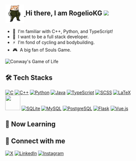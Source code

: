 <h2>
  <a href="https://www.rogeliokg.com/" target="_blank" rel="noreferrer">
    <img align=center src="https://raw.githubusercontent.com/RogelioKG/RogelioKG/main/doge.png" alt="rogeliokg" height="60" width="60" />
  </a>
  Hi there, I am RogelioKG
  <img src="https://media.giphy.com/media/hvRJCLFzcasrR4ia7z/giphy.gif" width="5%" />
</h2>

+ 🔭 &nbsp;I'm familiar with C++, Python, and TypeScript!
+ 🌱 &nbsp;I want to be a full stack developer.
+ ⚡ &nbsp;I'm fond of cycling and bodybuilding.
+ 🎮 &nbsp;A big fan of Souls Game.

![Conway's Game of Life](https://i.giphy.com/media/v1.Y2lkPTc5MGI3NjExdDVsdnRodTd6ZG9kcDY3a2ZmM2lscDZjdDVnYXJudHp4a2p4c3JtdCZlcD12MV9pbnRlcm5hbF9naWZfYnlfaWQmY3Q9Zw/SDXiwr9s0porgJSSa5/giphy.gif)

## 🛠️ Tech Stacks
[![C](https://skillicons.dev/icons?i=c)](https://en.cppreference.com/w/c)
[![C++](https://skillicons.dev/icons?i=cpp)](https://en.cppreference.com/w/)
[![Python](https://skillicons.dev/icons?i=python)](https://www.python.org/)
[![Java](https://skillicons.dev/icons?i=java)](https://docs.oracle.com/en/java/)
[![TypeScript](https://skillicons.dev/icons?i=typescript)](https://www.typescriptlang.org/)
[![SCSS](https://skillicons.dev/icons?i=sass)](https://sass-lang.com/)
[![LaTeX](https://skillicons.dev/icons?i=latex)](https://www.latex-project.org/)
<br />
<a href="https://docs.pytest.org/"><img src="https://i.imgur.com/eOm8Q9x.png" height=48 width=48 /></a>
[![SQLite](https://skillicons.dev/icons?i=sqlite)](https://www.sqlite.org/index.html)
[![MySQL](https://skillicons.dev/icons?i=mysql)](https://www.mysql.com/)
[![PostgreSQL](https://skillicons.dev/icons?i=postgresql)](https://www.postgresql.org/)
[![Flask](https://skillicons.dev/icons?i=flask)](https://flask.palletsprojects.com/)
[![Vue.js](https://skillicons.dev/icons?i=vue)](https://vuejs.org/)

## 📓 Now Learning

## 📩 Connect with me
[![X](https://skillicons.dev/icons?i=twitter)](https://twitter.com/Rogelio_KG)
[![LinkedIn](https://skillicons.dev/icons?i=linkedin)](https://www.linkedin.com/in/rogelio-kg-33b71624a)
[![Instagram](https://skillicons.dev/icons?i=instagram)](https://www.instagram.com/kg_jerry0813/)
